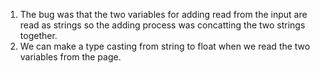 1. The bug was that the two variables for adding read from the input are read as strings so the adding process was concatting the two strings together.
2. We can make a type casting from string to float when we read the two variables from the page.